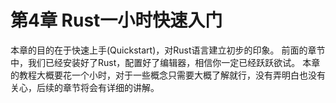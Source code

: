 # 第4章 Rust一小时快速入门

本章的目的在于快速上手(Quickstart)，对Rust语言建立初步的印象。
前面的章节中，我们已经安装好了Rust，配置好了编辑器，相信你一定已经跃跃欲试。
本章的教程大概要花一个小时，对于一些概念只需要大概了解就行，没有弄明白也没有关心，后续的章节将会有详细的讲解。
